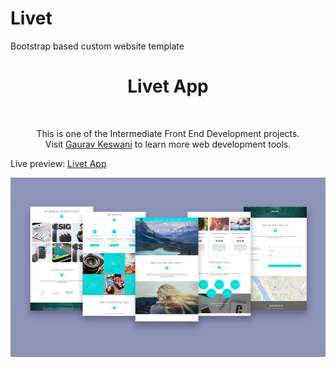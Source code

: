 # Livet
Bootstrap based custom website template
<h1 align="center">Livet App</h1><br>
<p align="center">This is one of the Intermediate Front End Development projects.<br>
Visit <a href="https://www.gauravkeswani.com">Gaurav Keswani</a> to learn more web development tools.<br>


Live preview: <a href="http://www.gauravkeswani.com/livet-website-template.html">Livet App</a><br></p>

<p align="center">
<img src="livet_800.jpg" width="600" alt="Wikipedia Viewer">
</p>

